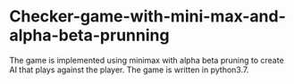 # Checker-game-with-mini-max-and-alpha-beta-prunning
The game is implemented using minimax with alpha beta pruning to create AI that plays against the player. The game is written in python3.7. 
